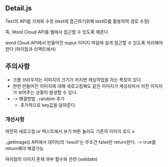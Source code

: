 ## Detail.js

Text의 API를 가져와 수정
(text에 접근하기위해 textID를 활용하여 경로 수정)

즉, Word Cloud API를 웹에서 접근할 수 있도록 해준다

word Cloud API에서 만들어진 ouput 이미지 파일에 쉽게 접근할 수 있도록 처리해야한다 (파이참과 리액트에서)

## 주의사항

- 크롬 브라우저는 이미지의 크기가 커지면 캐싱작업을 하는 특징이 있다.
- 한번 만들어진 이미지에 대해 새로고침해도 같은 이미지가 캐싱되어서 이전 이미지가 보여주는 상황이 발생할 수 있다.
- -> 해결방법 : random 추가
  - 추가적으로 key값을 달아준다.

### 개선사항

여전히 새로고침 or 텍스트에서 보기 버튼 눌러도 기존의 이미지 로드 x

\_getImage() API에서 데이타의 'result'는 무조건 false만 return한다. -> true를 return해야 해결가능

파이참의 이미지 존재 여부 함수와 관련 (validate)
